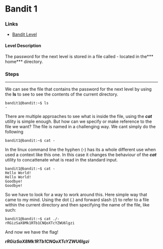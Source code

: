 # Bandit 1

### Links

- [Bandit Level](https://overthewire.org/wargames/bandit/bandit2.html)
#### Level Description
The password for the next level is stored in a file called - located in the*** home*** directory.
### Steps
---
We can see the file that contains the password for the next level by using the **ls**  to see to see the contents of the current directory.
```
bandit1@bandit:~$ ls
-
```

There are multiple approaches to see what is inside the file, using the ***cat*** utility is simple enough. But how can we specify or make reference to the file we want? The file is named in a challenging way. We cant simply do the following
```
bandit1@bandit:~$ cat -
```
In the linux command line the hyphen (-) has its a whole different use when used a context like this one. In this case it changes the behaviour of  the ***cat*** utility to concattenate what is read in the standard input.
```
bandit1@bandit:~$ cat -
Hello World!
Hello World!
Goodbye!
Goodbye!
```
So we have to look for a way to work around this. Here simple way that came to my mind. Using the dot (.) and forward slash (/) to refer to a file within the current directory and then specifying the name of the file, like such:
```
bandit1@bandit:~$ cat ./-
rRGizSaX8Mk1RTb1CNQoXTcYZWU6lgzi
```
And now we have the flag!

***rRGizSaX8Mk1RTb1CNQoXTcYZWU6lgzi***
